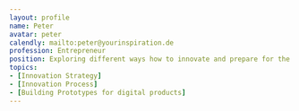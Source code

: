 ```yaml
---
layout: profile
name: Peter
avatar: peter
calendly: mailto:peter@yourinspiration.de
profession: Entrepreneur
position: Exploring different ways how to innovate and prepare for the future within companies
topics: 
- [Innovation Strategy]
- [Innovation Process]
- [Building Prototypes for digital products]
---
```

